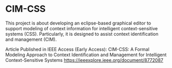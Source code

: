 # CIM-CSS
This project is about developing an eclipse-based graphical editor to support modeling of context information for intelligent context-sensitive systems (CSS). Particularly, it is designed to assist context identification and management (CIM).

Article Published in IEEE Access (Early Access):
CIM-CSS: A Formal Modeling Approach to Context Identification and Management for Intelligent Context-Sensitive Systems 
https://ieeexplore.ieee.org/document/8772087
